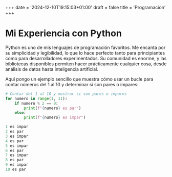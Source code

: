 +++
date = '2024-12-10T19:15:03+01:00'
draft = false
title = 'Programacion'
+++

# Mi Experiencia con Python

Python es uno de mis lenguajes de programación favoritos. Me encanta por su simplicidad y legibilidad, lo que lo hace perfecto tanto para principiantes como para desarrolladores experimentados. Su comunidad es enorme, y las bibliotecas disponibles permiten hacer prácticamente cualquier cosa, desde análisis de datos hasta inteligencia artificial.

Aquí pongo un ejemplo sencillo que muestra cómo usar un bucle para contar números del 1 al 10 y determinar si son pares o impares:

```python
# Contar del 1 al 10 y mostrar si son pares o impares
for numero in range(1, 11):
    if numero % 2 == 0:
        print(f"{numero} es par")
    else:
        print(f"{numero} es impar")

1 es impar
2 es par
3 es impar
4 es par
5 es impar
6 es par
7 es impar
8 es par
9 es impar
10 es par
